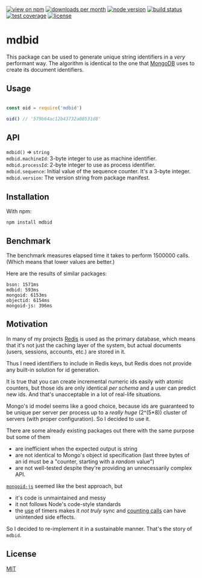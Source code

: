 [![view on npm](http://img.shields.io/npm/v/mdbid.svg?style=flat-square)](https://www.npmjs.com/package/mdbid)
[![downloads per month](http://img.shields.io/npm/dm/mdbid.svg?style=flat-square)](https://www.npmjs.com/package/mdbid)
[![node version](https://img.shields.io/badge/node-%3E=0.12-brightgreen.svg?style=flat-square)](https://nodejs.org/download)
[![build status](https://img.shields.io/travis/schwarzkopfb/mdbid.svg?style=flat-square)](https://travis-ci.org/schwarzkopfb/mdbid)
[![test coverage](https://img.shields.io/coveralls/schwarzkopfb/mdbid.svg?style=flat-square)](https://coveralls.io/github/schwarzkopfb/mdbid)
[![license](https://img.shields.io/npm/l/mdbid.svg?style=flat-square)](https://github.com/schwarzkopfb/mdbid/blob/development/LICENSE)

# mdbid

This package can be used to generate unique string identifiers in a _very_ performant way.
The algorithm is identical to the one that [MongoDB](https://www.mongodb.com/) uses to create its document identifiers.

## Usage

```js

const oid = require('mdbid')

oid() // '579b64ac12b43732a08531d8'

```

## API

`mdbid()` ⇒ `string` <br>
`mdbid.machineId`: 3-byte integer to use as machine identifier. <br>
`mdbid.processId`: 2-byte integer to use as process identifier. <br>
`mdbid.sequence`: Initial value of the sequence counter. It's a 3-byte integer. <br>
`mdbid.version`: The version string from package manifest.

## Installation

With npm:

    npm install mdbid

## Benchmark

The benchmark measures elapsed time it takes to perform 1500000 calls.
(Which means that lower values are better.)

Here are the results of similar packages:

```
bson: 1571ms
mdbid: 593ms
mongoid: 6153ms
objectid: 6154ms
mongoid-js: 396ms
```

## Motivation

In many of my projects [Redis](http://redis.io/) is used as the primary database,
which means that it's not just the caching layer of the system,
but actual documents (users, sessions, accounts, etc.) are stored in it.

Thus I need identifiers to include in Redis keys,
but Redis does not provide any built-in solution for id generation.

It is true that you can create incremental numeric ids easily with atomic counters,
but those ids are only identical _per schema_ and a user can predict new ids.
And that's unacceptable in a lot of real-life situations.

Mongo's id model seems like a good choice, because ids are guaranteed to be unique per server per process
up to a _really huge_ (2^(5*8)) cluster of servers (with proper configuration). So I decided to use it.

There are some already existing packages out there with the same purpose but some of them
* are inefficient when the expected output is string
* are not identical to Mongo's object id specification (last three bytes of an id must be a "counter, starting with a _random_ value")
* are not well-tested despite they're providing an unnecessarily complex API.

[`mongoid-js`](https://github.com/andrasq/node-mongoid-js) seemed like the best approach, but
* it's code is unmaintained and messy
* it not follows Node's code-style standards
* the [use](https://github.com/andrasq/node-mongoid-js/blob/master/mongoid.js#L68) of timers makes it _not truly_ sync
and [counting calls](https://github.com/andrasq/node-mongoid-js/blob/master/mongoid.js#L64) can have unintended side effects.

So I decided to re-implement it in a sustainable manner. That's the story of `mdbid`.

## License

[MIT](/LICENSE)